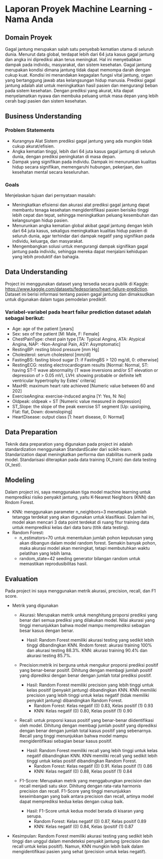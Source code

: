 # Laporan Proyek Machine Learning - Nama Anda

## Domain Proyek

Gagal jantung merupakan salah satu penyebab kematian utama di seluruh dunia. Menurut data global, terdapat lebih dari 64 juta kasus gagal jantung dan angka ini diprediksi akan terus meningkat. Hal ini menyebabkan dampak pada individu, masyarakat, dan sistem kesehatan. Gagal jantung merupakan kondisi dimana jantung tidak dapat memompa darah dengan cukup kuat. Kondisi ini menandakan kegagalan fungsi vital jantung, organ yang bertanggung jawab atas kelangsungan hidup manusia. Prediksi gagal jantung adalah alat untuk meningkatkan hasil pasien dan mengurangi beban pada sistem kesehatan. Dengan prediksi yang akurat, kita dapat menyelamatkan nyawa dan membuka peluang untuk masa depan yang lebih cerah bagi pasien dan sistem kesehatan.

## Business Understanding

### Problem Statements

- Kurangnya Alat Sistem prediksi gagal jantung yang ada mungkin tidak cukup akurat/efisien.
- Angka kematian tinggi, lebih dari 64 juta kasus gagal jantung di seluruh dunia, dengan prediksi peningkatan di masa depan.
- Dampak yang signifikan pada individu. Dampak ini menurunkan kualitas hidup secara signifikan, memengaruhi hubungan, pekerjaan, dan kesehatan mental secara keseluruhan.

### Goals

Menjelaskan tujuan dari pernyataan masalah:
- Meningkatkan efisiensi dan akurasi alat prediksi gagal jantung dapat membantu tenaga kesehatan mengidentifikasi pasien berisiko tinggi lebih cepat dan tepat, sehingga meningkatkan peluang kesembuhan dan kelangsungan hidup pasien.
- Menurunkan angka kematian global akibat gagal jantung dengan lebih dari 64 juta kasus, sekaligus meningkatkan kualitas hidup pasien di seluruh dunia, agar terhindar dari dampak negatif yang signifikan pada individu, keluarga, dan masyarakat.
- Mengembangkan solusi untuk mengurangi dampak signifikan gagal jantung pada individu, sehingga mereka dapat menjalani kehidupan yang lebih produktif dan bahagia.

## Data Understanding
Project ini menggunakan dataset yang tersedia secara publik di Kaggle: https://www.kaggle.com/datasets/fedesoriano/heart-failure-prediction. Dataset ini berisi informasi tentang pasien gagal jantung dan dimaksudkan untuk digunakan dalam tugas pemodelan prediktif.

### Variabel-variabel pada heart failur prediction dataset adalah sebagai berikut:
- Age: age of the patient [years]
- Sex: sex of the patient [M: Male, F: Female]
- ChestPainType: chest pain type [TA: Typical Angina, ATA: Atypical Angina, NAP: -Non-Anginal Pain, ASY: Asymptomatic]
- RestingBP: resting blood pressure [mm Hg]
- Cholesterol: serum cholesterol [mm/dl]
- FastingBS: fasting blood sugar [1: if FastingBS > 120 mg/dl, 0: otherwise]
- RestingECG: resting electrocardiogram results [Normal: Normal, ST: having ST-T wave abnormality (T wave inversions and/or ST elevation or depression of > 0.05 mV), LVH: showing probable or definite left ventricular hypertrophy by Estes' criteria]
- MaxHR: maximum heart rate achieved [Numeric value between 60 and 202]
- ExerciseAngina: exercise-induced angina [Y: Yes, N: No]
- Oldpeak: oldpeak = ST [Numeric value measured in depression]
- ST_Slope: the slope of the peak exercise ST segment [Up: upsloping, Flat: flat, Down: downsloping]
- HeartDisease: output class [1: heart disease, 0: Normal]


## Data Preparation

Teknik data preparation yang digunakan pada project ini adalah standardization menggunakan StandardScaler dari scikit-learn. Standarization dapat meningkatkan performa dan stabilitas numerik pada model. Standarisasi diterapkan pada data training (X_train) dan data testing (X_test).

## Modeling
Dalam project ini, saya menggunakan tiga model machine learning untuk memprediksi risiko penyakit jantung, yaitu K-Nearest Neighbors (KNN) dan Rndom Forest. 
- KNN: menggunakan parameter n_neighbors=3 menetapkan jumlah tetangga terdekat yang akan digunakan untuk klasifikasi. Dalam hal ini, model akan mencari 3 data point terdekat di ruang fitur training data untuk memprediksi kelas dari data baru (titik data testing).
- Random Forest:
  - n_estimators=70 untuk menentukan jumlah pohon keputusan yang akan dibangun dalam model random forest. Semakin banyak pohon, maka akurasi model akan meningkat, tetapi membutuhkan waktu pelatihan yang lebih lama.
  - random_state=42 seeding generator bilangan random untuk memastikan reprodusibilitas hasil.

## Evaluation
Pada project ini saya menggunakan metrik akurasi, precision, recall, dan F1 score.
- Metrik yang digunakan
  - Akurasi: Merupakan metrik untuk menghitung proporsi prediksi yang benar dari semua prediksi yang dilakukan model. Nilai akurasi yang tinggi menunjukkan bahwa model mampu memprediksi sebagian besar kasus dengan benar.
    - Hasil: Random Forest memiliki akurasi testing yang sedikit lebih tinggi dibandingkan KNN. Rndom forest: akurasi training 100% dan akurasi testing 88.3%. KNN: akurasi training 90.4% dan akurasi testing 85.7%.
      
  - Precision:metrik ini berguna untuk mengukur proporsi prediksi positif yang benar-benar positif. Dihitung dengan membagi jumlah positif yang diprediksi dengan benar dengan jumlah total prediksi positif.
     - Hasil: Random Forest memiliki precision yang lebih tinggi untuk kelas positif (penyakit jantung) dibandingkan KNN. KNN memiliki precision yang lebih tinggi untuk kelas negatif (tidak memiliki penyakit jantung) dibandingkan Random Forest.
         - Random Forest: Kelas negatif (0) 0.83, Kelas positif (1) 0.93
         - KNN: Kelas negatif (0) 0.80, Kelas positif (1) 0.90

  - Recall: untuk proporsi kasus positif yang benar-benar diidentifikasi oleh model. Dihitung dengan membagi jumlah positif yang diprediksi dengan benar dengan jumlah total kasus positif yang sebenarnya. Recall yang tinggi menunjukkan bahwa model mampu mengidentifikasi sebagian besar kasus positif.
      - Hasil: Random Forest memiliki recall yang lebih tinggi untuk kelas negatif dibandingkan KNN. KNN memiliki recall yang sedikit lebih tinggi untuk kelas positif dibandingkan Random Forest.
          - Random Forest: Kelas negatif (0) 0.91. Kelas positif (1) 0.86
          - KNN: Kelas negatif (0) 0.88, Kelas positif (1) 0.84
     
  -  F1-Score: Merupakan metrik yang menggabungkan precision dan recall menjadi satu skor. Dihitung dengan rata-rata harmonis precision dan recall.
F1-Score yang tinggi menunjukkan keseimbangan yang baik antara precision dan recall, artinya model dapat memprediksi kedua kelas dengan cukup baik.
      - Hasil: F1-Score untuk kedua model berada di kisaran yang serupa.
          - Random Forest: Kelas negatif (0) 0.87, Kelas positif 0.89
          - KNN: Kelas negatif (0) 0.84, Kelas (positif (1) 0.87

- Kesimpulan: Random Forest memiliki akurasi testing yang sedikit lebih tinggi dan unggul dalam mendeteksi penyakit jantung (precision dan recall untuk kelas positif). Namun, KNN mungkin lebih baik dalam mengidentifikasi pasien yang sehat (precision untuk kelas negatif).

